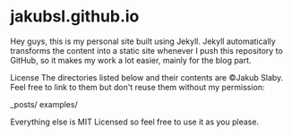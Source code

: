 jakubsl.github.io
=================

Hey guys, this is my personal site built using Jekyll.
Jekyll automatically transforms the content into a static site whenever I push this repository to GitHub, so it makes my work a lot easier, mainly for the blog part.

License
The directories listed below and their contents are ©Jakub Slaby. Feel free to link to them but don't reuse them without my permission:

_posts/
examples/

Everything else is MIT Licensed so feel free to use it as you please.
